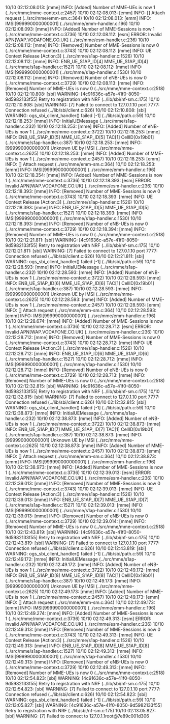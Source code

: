 10/10 02:12:08.013: [mme] INFO: [Added] Number of MME-UEs is now 1 (../src/mme/mme-context.c:2457)
10/10 02:12:08.013: [emm] INFO: [] Attach request (../src/mme/emm-sm.c:364)
10/10 02:12:08.013: [emm] INFO:     IMSI[999990000000001] (../src/mme/emm-handler.c:196)
10/10 02:12:08.093: [mme] INFO: [Added] Number of MME-Sessions is now 1 (../src/mme/mme-context.c:3736)
10/10 02:12:08.112: [esm] ERROR: Invalid APN[WAP.VODAFONE.CO.UK] (../src/mme/esm-handler.c:236)
10/10 02:12:08.112: [mme] INFO: [Removed] Number of MME-Sessions is now 0 (../src/mme/mme-context.c:3743)
10/10 02:12:08.112: [mme] INFO: UE Context Release [Action:3] (../src/mme/s1ap-handler.c:1526)
10/10 02:12:08.112: [mme] INFO:     ENB_UE_S1AP_ID[4] MME_UE_S1AP_ID[4] (../src/mme/s1ap-handler.c:1527)
10/10 02:12:08.112: [mme] INFO:     IMSI[999990000000001] (../src/mme/s1ap-handler.c:1530)
10/10 02:12:08.112: [mme] INFO: [Removed] Number of eNB-UEs is now 0 (../src/mme/mme-context.c:3729)
10/10 02:12:08.113: [mme] INFO: [Removed] Number of MME-UEs is now 0 (../src/mme/mme-context.c:2518)
10/10 02:12:10.808: [sbi] WARNING: [4c91636c-a57e-41f0-8050-9d5982133f55] Retry to registration with NRF (../lib/sbi/nf-sm.c:175)
10/10 02:12:10.808: [sbi] WARNING: [7] Failed to connect to 127.0.1.10 port 7777: Connection refused (../lib/sbi/client.c:626)
10/10 02:12:10.808: [sbi] WARNING: ogs_sbi_client_handler() failed [-1] (../lib/sbi/path.c:59)
10/10 02:12:18.253: [mme] INFO: InitialUEMessage (../src/mme/s1ap-handler.c:232)
10/10 02:12:18.253: [mme] INFO: [Added] Number of eNB-UEs is now 1 (../src/mme/mme-context.c:3722)
10/10 02:12:18.253: [mme] INFO:     ENB_UE_S1AP_ID[5] MME_UE_S1AP_ID[5] TAC[1] CellID[0x19b01] (../src/mme/s1ap-handler.c:387)
10/10 02:12:18.253: [mme] INFO: [999990000000001] Unknown UE by IMSI (../src/mme/mme-context.c:2625)
10/10 02:12:18.253: [mme] INFO: [Added] Number of MME-UEs is now 1 (../src/mme/mme-context.c:2457)
10/10 02:12:18.253: [emm] INFO: [] Attach request (../src/mme/emm-sm.c:364)
10/10 02:12:18.253: [emm] INFO:     IMSI[999990000000001] (../src/mme/emm-handler.c:196)
10/10 02:12:18.354: [mme] INFO: [Added] Number of MME-Sessions is now 1 (../src/mme/mme-context.c:3736)
10/10 02:12:18.393: [esm] ERROR: Invalid APN[WAP.VODAFONE.CO.UK] (../src/mme/esm-handler.c:236)
10/10 02:12:18.393: [mme] INFO: [Removed] Number of MME-Sessions is now 0 (../src/mme/mme-context.c:3743)
10/10 02:12:18.393: [mme] INFO: UE Context Release [Action:3] (../src/mme/s1ap-handler.c:1526)
10/10 02:12:18.393: [mme] INFO:     ENB_UE_S1AP_ID[5] MME_UE_S1AP_ID[5] (../src/mme/s1ap-handler.c:1527)
10/10 02:12:18.393: [mme] INFO:     IMSI[999990000000001] (../src/mme/s1ap-handler.c:1530)
10/10 02:12:18.393: [mme] INFO: [Removed] Number of eNB-UEs is now 0 (../src/mme/mme-context.c:3729)
10/10 02:12:18.394: [mme] INFO: [Removed] Number of MME-UEs is now 0 (../src/mme/mme-context.c:2518)
10/10 02:12:21.811: [sbi] WARNING: [4c91636c-a57e-41f0-8050-9d5982133f55] Retry to registration with NRF (../lib/sbi/nf-sm.c:175)
10/10 02:12:21.811: [sbi] WARNING: [7] Failed to connect to 127.0.1.10 port 7777: Connection refused (../lib/sbi/client.c:626)
10/10 02:12:21.811: [sbi] WARNING: ogs_sbi_client_handler() failed [-1] (../lib/sbi/path.c:59)
10/10 02:12:28.593: [mme] INFO: InitialUEMessage (../src/mme/s1ap-handler.c:232)
10/10 02:12:28.593: [mme] INFO: [Added] Number of eNB-UEs is now 1 (../src/mme/mme-context.c:3722)
10/10 02:12:28.593: [mme] INFO:     ENB_UE_S1AP_ID[6] MME_UE_S1AP_ID[6] TAC[1] CellID[0x19b01] (../src/mme/s1ap-handler.c:387)
10/10 02:12:28.593: [mme] INFO: [999990000000001] Unknown UE by IMSI (../src/mme/mme-context.c:2625)
10/10 02:12:28.593: [mme] INFO: [Added] Number of MME-UEs is now 1 (../src/mme/mme-context.c:2457)
10/10 02:12:28.593: [emm] INFO: [] Attach request (../src/mme/emm-sm.c:364)
10/10 02:12:28.593: [emm] INFO:     IMSI[999990000000001] (../src/mme/emm-handler.c:196)
10/10 02:12:28.674: [mme] INFO: [Added] Number of MME-Sessions is now 1 (../src/mme/mme-context.c:3736)
10/10 02:12:28.712: [esm] ERROR: Invalid APN[WAP.VODAFONE.CO.UK] (../src/mme/esm-handler.c:236)
10/10 02:12:28.712: [mme] INFO: [Removed] Number of MME-Sessions is now 0 (../src/mme/mme-context.c:3743)
10/10 02:12:28.712: [mme] INFO: UE Context Release [Action:3] (../src/mme/s1ap-handler.c:1526)
10/10 02:12:28.712: [mme] INFO:     ENB_UE_S1AP_ID[6] MME_UE_S1AP_ID[6] (../src/mme/s1ap-handler.c:1527)
10/10 02:12:28.712: [mme] INFO:     IMSI[999990000000001] (../src/mme/s1ap-handler.c:1530)
10/10 02:12:28.712: [mme] INFO: [Removed] Number of eNB-UEs is now 0 (../src/mme/mme-context.c:3729)
10/10 02:12:28.713: [mme] INFO: [Removed] Number of MME-UEs is now 0 (../src/mme/mme-context.c:2518)
10/10 02:12:32.815: [sbi] WARNING: [4c91636c-a57e-41f0-8050-9d5982133f55] Retry to registration with NRF (../lib/sbi/nf-sm.c:175)
10/10 02:12:32.815: [sbi] WARNING: [7] Failed to connect to 127.0.1.10 port 7777: Connection refused (../lib/sbi/client.c:626)
10/10 02:12:32.815: [sbi] WARNING: ogs_sbi_client_handler() failed [-1] (../lib/sbi/path.c:59)
10/10 02:12:38.873: [mme] INFO: InitialUEMessage (../src/mme/s1ap-handler.c:232)
10/10 02:12:38.873: [mme] INFO: [Added] Number of eNB-UEs is now 1 (../src/mme/mme-context.c:3722)
10/10 02:12:38.873: [mme] INFO:     ENB_UE_S1AP_ID[7] MME_UE_S1AP_ID[7] TAC[1] CellID[0x19b01] (../src/mme/s1ap-handler.c:387)
10/10 02:12:38.873: [mme] INFO: [999990000000001] Unknown UE by IMSI (../src/mme/mme-context.c:2625)
10/10 02:12:38.873: [mme] INFO: [Added] Number of MME-UEs is now 1 (../src/mme/mme-context.c:2457)
10/10 02:12:38.873: [emm] INFO: [] Attach request (../src/mme/emm-sm.c:364)
10/10 02:12:38.873: [emm] INFO:     IMSI[999990000000001] (../src/mme/emm-handler.c:196)
10/10 02:12:38.973: [mme] INFO: [Added] Number of MME-Sessions is now 1 (../src/mme/mme-context.c:3736)
10/10 02:12:39.013: [esm] ERROR: Invalid APN[WAP.VODAFONE.CO.UK] (../src/mme/esm-handler.c:236)
10/10 02:12:39.013: [mme] INFO: [Removed] Number of MME-Sessions is now 0 (../src/mme/mme-context.c:3743)
10/10 02:12:39.013: [mme] INFO: UE Context Release [Action:3] (../src/mme/s1ap-handler.c:1526)
10/10 02:12:39.013: [mme] INFO:     ENB_UE_S1AP_ID[7] MME_UE_S1AP_ID[7] (../src/mme/s1ap-handler.c:1527)
10/10 02:12:39.013: [mme] INFO:     IMSI[999990000000001] (../src/mme/s1ap-handler.c:1530)
10/10 02:12:39.013: [mme] INFO: [Removed] Number of eNB-UEs is now 0 (../src/mme/mme-context.c:3729)
10/10 02:12:39.014: [mme] INFO: [Removed] Number of MME-UEs is now 0 (../src/mme/mme-context.c:2518)
10/10 02:12:43.819: [sbi] WARNING: [4c91636c-a57e-41f0-8050-9d5982133f55] Retry to registration with NRF (../lib/sbi/nf-sm.c:175)
10/10 02:12:43.819: [sbi] WARNING: [7] Failed to connect to 127.0.1.10 port 7777: Connection refused (../lib/sbi/client.c:626)
10/10 02:12:43.819: [sbi] WARNING: ogs_sbi_client_handler() failed [-1] (../lib/sbi/path.c:59)
10/10 02:12:49.172: [mme] INFO: InitialUEMessage (../src/mme/s1ap-handler.c:232)
10/10 02:12:49.172: [mme] INFO: [Added] Number of eNB-UEs is now 1 (../src/mme/mme-context.c:3722)
10/10 02:12:49.172: [mme] INFO:     ENB_UE_S1AP_ID[8] MME_UE_S1AP_ID[8] TAC[1] CellID[0x19b01] (../src/mme/s1ap-handler.c:387)
10/10 02:12:49.173: [mme] INFO: [999990000000001] Unknown UE by IMSI (../src/mme/mme-context.c:2625)
10/10 02:12:49.173: [mme] INFO: [Added] Number of MME-UEs is now 1 (../src/mme/mme-context.c:2457)
10/10 02:12:49.173: [emm] INFO: [] Attach request (../src/mme/emm-sm.c:364)
10/10 02:12:49.173: [emm] INFO:     IMSI[999990000000001] (../src/mme/emm-handler.c:196)
10/10 02:12:49.274: [mme] INFO: [Added] Number of MME-Sessions is now 1 (../src/mme/mme-context.c:3736)
10/10 02:12:49.313: [esm] ERROR: Invalid APN[WAP.VODAFONE.CO.UK] (../src/mme/esm-handler.c:236)
10/10 02:12:49.313: [mme] INFO: [Removed] Number of MME-Sessions is now 0 (../src/mme/mme-context.c:3743)
10/10 02:12:49.313: [mme] INFO: UE Context Release [Action:3] (../src/mme/s1ap-handler.c:1526)
10/10 02:12:49.313: [mme] INFO:     ENB_UE_S1AP_ID[8] MME_UE_S1AP_ID[8] (../src/mme/s1ap-handler.c:1527)
10/10 02:12:49.313: [mme] INFO:     IMSI[999990000000001] (../src/mme/s1ap-handler.c:1530)
10/10 02:12:49.313: [mme] INFO: [Removed] Number of eNB-UEs is now 0 (../src/mme/mme-context.c:3729)
10/10 02:12:49.313: [mme] INFO: [Removed] Number of MME-UEs is now 0 (../src/mme/mme-context.c:2518)
10/10 02:12:54.823: [sbi] WARNING: [4c91636c-a57e-41f0-8050-9d5982133f55] Retry to registration with NRF (../lib/sbi/nf-sm.c:175)
10/10 02:12:54.823: [sbi] WARNING: [7] Failed to connect to 127.0.1.10 port 7777: Connection refused (../lib/sbi/client.c:626)
10/10 02:12:54.823: [sbi] WARNING: ogs_sbi_client_handler() failed [-1] (../lib/sbi/path.c:59)
10/10 02:13:05.827: [sbi] WARNING: [4c91636c-a57e-41f0-8050-9d5982133f55] Retry to registration with NRF (../lib/sbi/nf-sm.c:175)
10/10 02:13:05.827: [sbi] WARNING: [7] Failed to connect to 127.0.1.1root@7e89c001d306